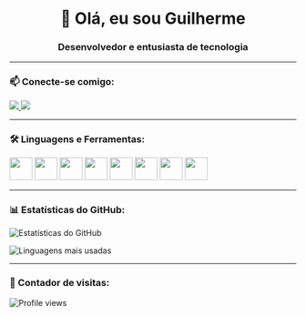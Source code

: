 <h1 align="center">👋 Olá, eu sou Guilherme</h1>
<h3 align="center">Desenvolvedor e entusiasta de tecnologia</h3>

---

### 📫 Conecte-se comigo:
<p align="left">
  <a href="https://instagram.com//guilhermeguerra._" target="_blank">
    <img src="https://img.shields.io/badge/Instagram-%23E4405F.svg?&style=for-the-badge&logo=instagram&logoColor=white" />
  </a>
  <a href="https://www.linkedin.com/in/guilherme-amaral-guerra-a20b6128b/" target="_blank">
    <img src="https://img.shields.io/badge/LinkedIn-%230077B5.svg?&style=for-the-badge&logo=linkedin&logoColor=white" />
  </a>
</p>

---

### 🛠️ Linguagens e Ferramentas:
<p>
  <img src="https://cdn.jsdelivr.net/gh/devicons/devicon/icons/html5/html5-original.svg" width="40" height="40"/>
  <img src="https://cdn.jsdelivr.net/gh/devicons/devicon/icons/css3/css3-original.svg" width="40" height="40"/>
  <img src="https://cdn.jsdelivr.net/gh/devicons/devicon/icons/javascript/javascript-original.svg" width="40" height="40"/>
  <img src="https://cdn.jsdelivr.net/gh/devicons/devicon/icons/python/python-original.svg" width="40" height="40"/>
  <img src="https://cdn.jsdelivr.net/gh/devicons/devicon/icons/git/git-original.svg" width="40" height="40"/>
  <img src="https://cdn.jsdelivr.net/gh/devicons/devicon/icons/mysql/mysql-original.svg" width="40" height="40"/>
  <img src="https://cdn.jsdelivr.net/gh/devicons/devicon/icons/php/php-original.svg" width="40" height="40"/>
  <img src="https://cdn.jsdelivr.net/gh/devicons/devicon/icons/java/java-original.svg" width="40" height="40"/>
</p>

---

### 📊 Estatísticas do GitHub:
<p>
  <img src="https://github-readme-stats.vercel.app/api?username=GuilhermeAmaralGuerra&show_icons=true&theme=default" alt="Estatísticas do GitHub" />
</p>
<p>
  <img src="https://github-readme-stats.vercel.app/api/top-langs/?username=GuilhermeAmaralGuerra&layout=compact&theme=default" alt="Linguagens mais usadas" />
</p>

---

### 👀 Contador de visitas:
![Profile views](https://komarev.com/ghpvc/?username=GuilhermeAmaralGuerra&color=blue)
